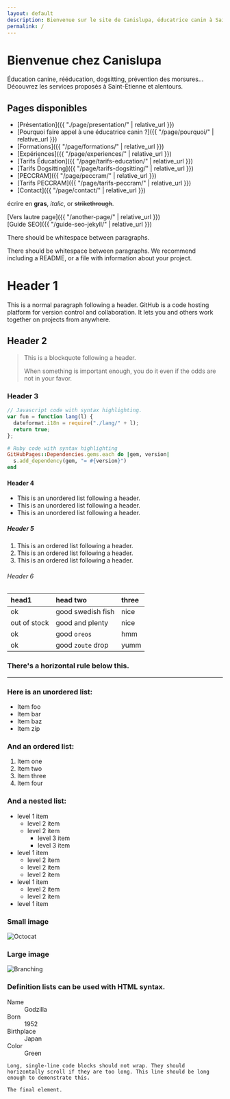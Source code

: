 ```yaml
---
layout: default
description: Bienvenue sur le site de Canislupa, éducatrice canin à Saint-Étienne
permalink: /
---
```


# Bienvenue chez Canislupa

Éducation canine, rééducation, dogsitting, prévention des morsures...  
Découvrez les services proposés à Saint-Étienne et alentours.

## Pages disponibles


- [Présentation]({{ "./page/presentation/" | relative_url }})
- [Pourquoi faire appel à une éducatrice canin ?]({{ "/page/pourquoi/" | relative_url }})
- [Formations]({{ "/page/formations/" | relative_url }})
- [Expériences]({{ "/page/experiences/" | relative_url }})
- [Tarifs Éducation]({{ "/page/tarifs-education/" | relative_url }})
- [Tarifs Dogsitting]({{ "/page/tarifs-dogsitting/" | relative_url }})
- [PECCRAM]({{ "/page/peccram/" | relative_url }})
- [Tarifs PECCRAM]({{ "/page/tarifs-peccram/" | relative_url }})
- [Contact]({{ "/page/contact/" | relative_url }})

écrire en **gras**, _italic_, or ~~strikethrough~~.

[Vers lautre page]({{ "/another-page/" | relative_url }})  
[Guide SEO]({{ "/guide-seo-jekyll/" | relative_url }})

There should be whitespace between paragraphs.

There should be whitespace between paragraphs. We recommend including a README, or a file with information about your project.

# Header 1

This is a normal paragraph following a header. GitHub is a code hosting platform for version control and collaboration. It lets you and others work together on projects from anywhere.

## Header 2

> This is a blockquote following a header.
>
> When something is important enough, you do it even if the odds are not in your favor.

### Header 3

```js
// Javascript code with syntax highlighting.
var fun = function lang(l) {
  dateformat.i18n = require("./lang/" + l);
  return true;
};
```

```ruby
# Ruby code with syntax highlighting
GitHubPages::Dependencies.gems.each do |gem, version|
  s.add_dependency(gem, "= #{version}")
end
```

#### Header 4

- This is an unordered list following a header.
- This is an unordered list following a header.
- This is an unordered list following a header.

##### Header 5

1.  This is an ordered list following a header.
2.  This is an ordered list following a header.
3.  This is an ordered list following a header.

###### Header 6

| head1        | head two          | three |
| :----------- | :---------------- | :---- |
| ok           | good swedish fish | nice  |
| out of stock | good and plenty   | nice  |
| ok           | good `oreos`      | hmm   |
| ok           | good `zoute` drop | yumm  |

### There's a horizontal rule below this.

---

### Here is an unordered list:

- Item foo
- Item bar
- Item baz
- Item zip

### And an ordered list:

1.  Item one
1.  Item two
1.  Item three
1.  Item four

### And a nested list:

- level 1 item
  - level 2 item
  - level 2 item
    - level 3 item
    - level 3 item
- level 1 item
  - level 2 item
  - level 2 item
  - level 2 item
- level 1 item
  - level 2 item
  - level 2 item
- level 1 item

### Small image

![Octocat](https://github.githubassets.com/images/icons/emoji/octocat.png)

### Large image

![Branching](https://guides.github.com/activities/hello-world/branching.png)

### Definition lists can be used with HTML syntax.

<dl>
<dt>Name</dt>
<dd>Godzilla</dd>
<dt>Born</dt>
<dd>1952</dd>
<dt>Birthplace</dt>
<dd>Japan</dd>
<dt>Color</dt>
<dd>Green</dd>
</dl>

```
Long, single-line code blocks should not wrap. They should horizontally scroll if they are too long. This line should be long enough to demonstrate this.
```

```
The final element.
```
